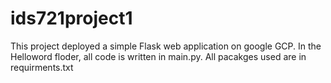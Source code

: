 # ids721project1
This project deployed a simple Flask web application on google GCP.
In the Helloword floder, all code is written in main.py.
All pacakges used are in requirments.txt
